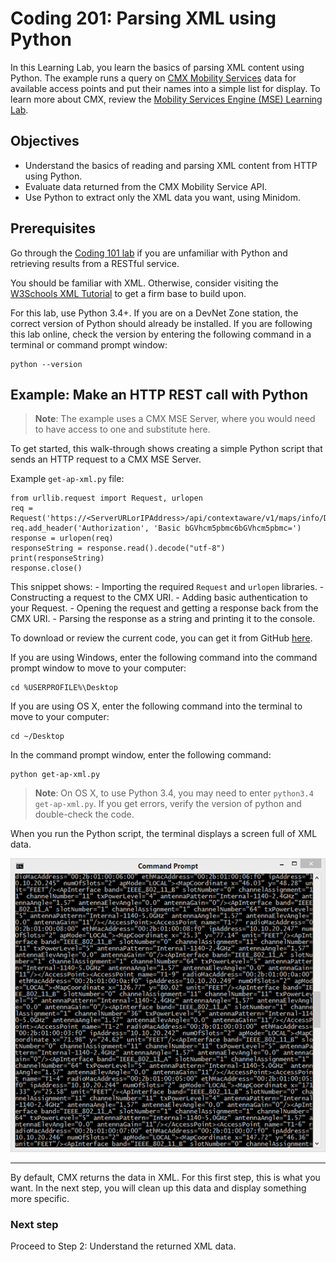 # Coding 201: Parsing XML using Python  

In this Learning Lab, you learn the basics of parsing XML content using Python. The example runs a query on [CMX Mobility Services](https://developer.cisco.com/site/cmx-mobility-services/ "CMX Mobility Services") data for available access points and put their names into a simple list for display. To learn more about CMX, review the [Mobility Services Engine (MSE) Learning Lab](lab/cmx/step/1).

## Objectives

* Understand the basics of reading and parsing XML content from HTTP using Python.
* Evaluate data returned from the CMX Mobility Service API.
* Use Python to extract only the XML data you want, using Minidom.

## Prerequisites

Go through the [Coding 101 lab](lab/coding-101-rest-basics-ga/step/1 "Coding 101 Lab") if you are unfamiliar with Python and retrieving results from a RESTful service.

You should be familiar with XML. Otherwise, consider visiting the [W3Schools XML Tutorial](https://www.w3schools.com/xml "W3Schools XML Tutorial") to get a firm base to build upon.

For this lab, use Python 3.4+. If you are on a DevNet Zone station, the correct version of Python should already be installed. If you are following this lab online, check the version by entering the following command in a terminal or command prompt window:
```
python --version
```

## Example: Make an HTTP REST call with Python

> **Note**: The example uses a CMX MSE Server, where you would need to have access to one and substitute here. 

To get started, this walk-through shows creating a simple Python script that sends an HTTP request to a CMX MSE Server.

Example `get-ap-xml.py` file:
```
from urllib.request import Request, urlopen
req = Request('https://<ServerURLorIPAddress>/api/contextaware/v1/maps/info/DevNetCampus/DevNetBuilding/DevNetZone')
req.add_header('Authorization', 'Basic bGVhcm5pbmc6bGVhcm5pbmc=')
response = urlopen(req)
responseString = response.read().decode("utf-8")
print(responseString)
response.close()
```

  This snippet shows:
  	-  Importing the required `Request` and `urlopen` libraries.
  	-  Constructing a request to the CMX URI.
  	-  Adding basic authentication to your Request.
  	-  Opening the request and getting a response back from the CMX URI.
  	-  Parsing the response as a string and printing it to the console.    

To download or review the current code, you can get it from GitHub <a href="https://github.com/CiscoDevNet/coding-skills-sample-code/blob/master/coding201-parsing-xml/get-ap-xml-1.py" target="_blank">here</a>.

If you are using Windows, enter the following command into the command prompt window to move to your computer:
```
cd %USERPROFILE%\Desktop
```
If you are using OS X, enter the following command into the terminal to move to your computer:
```
cd ~/Desktop
```
In the command prompt window, enter the following command:
```
python get-ap-xml.py
```

> **Note**: On OS X, to use Python 3.4, you may need to enter `python3.4 get-ap-xml.py`. If you get errors, verify the version of python and double-check the code.

When you run the Python script, the terminal displays a screen full of XML data.

![](assets/images/xml-output.png)

----------

By default, CMX returns the data in XML. For this first step, this is what you want. In the next step, you will clean up this data and display something more specific.

### Next step

Proceed to Step 2: Understand the returned XML data.
